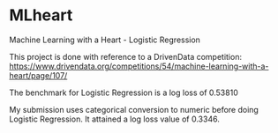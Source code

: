 # MLheart
Machine Learning with a Heart - Logistic Regression

This project is done with reference to a DrivenData competition: https://www.drivendata.org/competitions/54/machine-learning-with-a-heart/page/107/

The benchmark for Logistic Regression is a log loss of 0.53810

My submission uses categorical conversion to numeric before doing Logistic Regression. It attained a log loss value of 0.3346.
